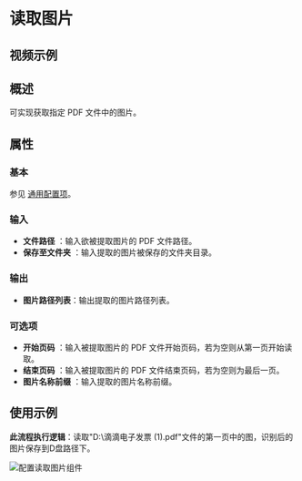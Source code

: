 # 读取图片

## 视频示例

## 概述

可实现获取指定 PDF 文件中的图片。

## 属性

### 基本

参见 [通用配置项](../Appendix/CommonConfigurationItems.md)。

### 输入

- **文件路径** ：输入欲被提取图片的 PDF 文件路径。
- **保存至文件夹** ：输入提取的图片被保存的文件夹目录。

### 输出

- **图片路径列表**：输出提取的图片路径列表。

### 可选项

- **开始页码** ：输入被提取图片的 PDF 文件开始页码，若为空则从第一页开始读取。
- **结束页码** ：输入被提取图片的 PDF 文件结束页码，若为空则为最后一页。
- **图片名称前缀** ：输入提取的图片名称前缀。

## 使用示例

**此流程执行逻辑**：读取"D:\\滴滴电子发票 (1).pdf"文件的第一页中的图，识别后的图片保存到D盘路径下。

![配置读取图片组件](https://docimages.blob.core.chinacloudapi.cn/images/Activities/ExtractImages_2.png)
